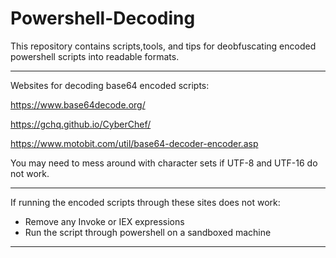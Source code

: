 # Powershell-Decoding

This repository contains scripts,tools, and tips for deobfuscating encoded powershell scripts into readable formats.

--------------------------------------------------------------------------------------------------------------------------------------------------------------------

Websites for decoding base64 encoded scripts:

https://www.base64decode.org/

https://gchq.github.io/CyberChef/

https://www.motobit.com/util/base64-decoder-encoder.asp

You may need to mess around with character sets if UTF-8 and UTF-16 do not work.

--------------------------------------------------------------------------------------------------------------------------------------------------------------------

If running the encoded scripts through these sites does not work:
- Remove any Invoke or IEX expressions
- Run the script through powershell on a sandboxed machine

--------------------------------------------------------------------------------------------------------------------------------------------------------------------
